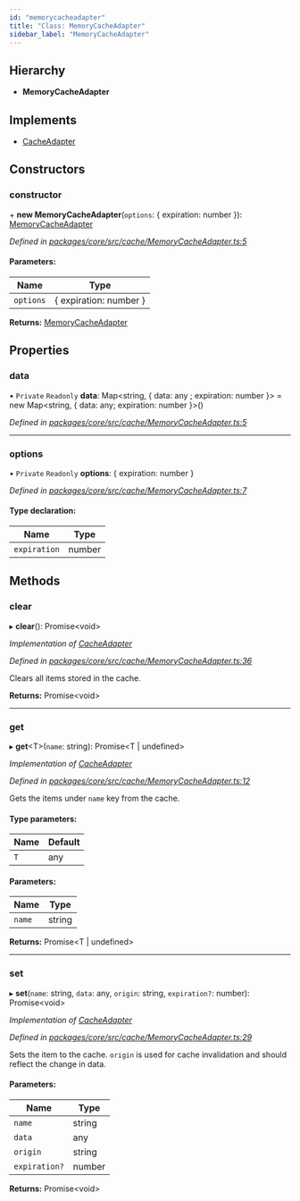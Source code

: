 ```yaml
---
id: "memorycacheadapter"
title: "Class: MemoryCacheAdapter"
sidebar_label: "MemoryCacheAdapter"
---
```


## Hierarchy

* **MemoryCacheAdapter**

## Implements

* [CacheAdapter](../interfaces/cacheadapter.md)

## Constructors

### constructor

\+ **new MemoryCacheAdapter**(`options`: { expiration: number  }): [MemoryCacheAdapter](memorycacheadapter.md)

*Defined in [packages/core/src/cache/MemoryCacheAdapter.ts:5](https://github.com/mikro-orm/mikro-orm/blob/d945b8a11/packages/core/src/cache/MemoryCacheAdapter.ts#L5)*

#### Parameters:

Name | Type |
------ | ------ |
`options` | { expiration: number  } |

**Returns:** [MemoryCacheAdapter](memorycacheadapter.md)

## Properties

### data

• `Private` `Readonly` **data**: Map&#60;string, { data: any ; expiration: number  }> = new Map&#60;string, { data: any; expiration: number }>()

*Defined in [packages/core/src/cache/MemoryCacheAdapter.ts:5](https://github.com/mikro-orm/mikro-orm/blob/d945b8a11/packages/core/src/cache/MemoryCacheAdapter.ts#L5)*

___

### options

• `Private` `Readonly` **options**: { expiration: number  }

*Defined in [packages/core/src/cache/MemoryCacheAdapter.ts:7](https://github.com/mikro-orm/mikro-orm/blob/d945b8a11/packages/core/src/cache/MemoryCacheAdapter.ts#L7)*

#### Type declaration:

Name | Type |
------ | ------ |
`expiration` | number |

## Methods

### clear

▸ **clear**(): Promise&#60;void>

*Implementation of [CacheAdapter](../interfaces/cacheadapter.md)*

*Defined in [packages/core/src/cache/MemoryCacheAdapter.ts:36](https://github.com/mikro-orm/mikro-orm/blob/d945b8a11/packages/core/src/cache/MemoryCacheAdapter.ts#L36)*

Clears all items stored in the cache.

**Returns:** Promise&#60;void>

___

### get

▸ **get**&#60;T>(`name`: string): Promise&#60;T \| undefined>

*Implementation of [CacheAdapter](../interfaces/cacheadapter.md)*

*Defined in [packages/core/src/cache/MemoryCacheAdapter.ts:12](https://github.com/mikro-orm/mikro-orm/blob/d945b8a11/packages/core/src/cache/MemoryCacheAdapter.ts#L12)*

Gets the items under `name` key from the cache.

#### Type parameters:

Name | Default |
------ | ------ |
`T` | any |

#### Parameters:

Name | Type |
------ | ------ |
`name` | string |

**Returns:** Promise&#60;T \| undefined>

___

### set

▸ **set**(`name`: string, `data`: any, `origin`: string, `expiration?`: number): Promise&#60;void>

*Implementation of [CacheAdapter](../interfaces/cacheadapter.md)*

*Defined in [packages/core/src/cache/MemoryCacheAdapter.ts:29](https://github.com/mikro-orm/mikro-orm/blob/d945b8a11/packages/core/src/cache/MemoryCacheAdapter.ts#L29)*

Sets the item to the cache. `origin` is used for cache invalidation and should reflect the change in data.

#### Parameters:

Name | Type |
------ | ------ |
`name` | string |
`data` | any |
`origin` | string |
`expiration?` | number |

**Returns:** Promise&#60;void>

